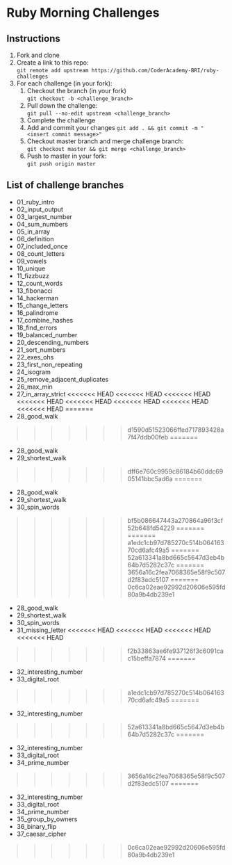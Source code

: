 # Ruby Morning Challenges

## Instructions
1. Fork and clone
2. Create a link to this repo: <br/>
   `git remote add upstream https://github.com/CoderAcademy-BRI/ruby-challenges`
3. For each challenge (in your fork):
    1. Checkout the branch (in your fork)<br/>
     `git checkout -b <challenge_branch>`
    3. Pull down the challenge: <br/>
     `git pull --no-edit upstream <challenge_branch>`
    4. Complete the challenge
    5. Add and commit your changes
    `git add . && git commit -m "<insert commit message>"`
    6. Checkout master branch and merge challenge branch:<br/>
    `git checkout master && git merge <challenge_branch>`
    7. Push to master in your fork:<br/>
     `git push origin master`

## List of challenge branches
* 01_ruby_intro
* 02_input_output
* 03_largest_number
* 04_sum_numbers
* 05_in_array
* 06_definition
* 07_included_once
* 08_count_letters
* 09_vowels
* 10_unique
* 11_fizzbuzz
* 12_count_words
* 13_fibonacci
* 14_hackerman
* 15_change_letters
* 16_palindrome
* 17_combine_hashes
* 18_find_errors
* 19_balanced_number
* 20_descending_numbers
* 21_sort_numbers
* 22_exes_ohs
* 23_first_non_repeating
* 24_isogram
* 25_remove_adjacent_duplicates
* 26_max_min
* 27_in_array_strict
<<<<<<< HEAD
<<<<<<< HEAD
<<<<<<< HEAD
<<<<<<< HEAD
<<<<<<< HEAD
<<<<<<< HEAD
<<<<<<< HEAD
<<<<<<< HEAD
=======
* 28_good_walk
>>>>>>> d1590d51523066ffed717893428a7f47ddb00feb
=======
* 28_good_walk
* 29_shortest_walk
>>>>>>> dff6e760c9959c86184b60ddc6905141bbc5ad6a
=======
* 28_good_walk
* 29_shortest_walk
* 30_spin_words
>>>>>>> bf5b086647443a270864a96f3cf52b648fd54229
=======
=======
>>>>>>> a1edc1cb97d785270c514b06416370cd6afc49a5
=======
>>>>>>> 52a613341a8bd665c5647d3eb4b64b7d5282c37c
=======
>>>>>>> 3656a16c2fea7068365e58f9c507d2f83edc5107
=======
>>>>>>> 0c6ca02eae92992d20606e595fd80a9b4db239e1
* 28_good_walk
* 29_shortest_walk
* 30_spin_words
* 31_missing_letter
<<<<<<< HEAD
<<<<<<< HEAD
<<<<<<< HEAD
<<<<<<< HEAD
>>>>>>> f2b33863ae6fe937126f3c6091cac15beffa7874
=======
* 32_interesting_number
* 33_digital_root
>>>>>>> a1edc1cb97d785270c514b06416370cd6afc49a5
=======
* 32_interesting_number
>>>>>>> 52a613341a8bd665c5647d3eb4b64b7d5282c37c
=======
* 32_interesting_number
* 33_digital_root
* 34_prime_number
>>>>>>> 3656a16c2fea7068365e58f9c507d2f83edc5107
=======
* 32_interesting_number
* 33_digital_root
* 34_prime_number
* 35_group_by_owners
* 36_binary_flip
* 37_caesar_cipher
>>>>>>> 0c6ca02eae92992d20606e595fd80a9b4db239e1
